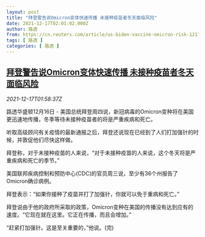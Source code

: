 ```yaml
---
layout: post
title: "拜登警告说Omicron变体快速传播 未接种疫苗者冬天面临风险"
date: 2021-12-17T02:01:02.000Z
author: 路透
from: https://cn.reuters.com/article/us-biden-vaccine-omicron-risk-1217-idCNKBS2IW05Z
tags: [ 路透 ]
categories: [ 路透 ]
---
```

<!--1639706462000-->
[拜登警告说Omicron变体快速传播 未接种疫苗者冬天面临风险](https://cn.reuters.com/article/us-biden-vaccine-omicron-risk-1217-idCNKBS2IW05Z)
------

<div>
<div><i>2021-12-17T01:58:37Z</i></div><p>路透华盛顿12月16日 - 美国总统拜登周四说，新冠病毒的Omicron变种将在美国更迅速地传播，冬季等待未接种疫苗者的将是严重疾病和死亡。</p><p>听取高级顾问有关疫情的最新通报之后，拜登还说现在已经到了人们打加强针的时候，并敦促他们尽快这样做。</p><p>拜登称，对于未接种疫苗的人来说，“对于未接种疫苗的人来说，这个冬天将是严重疾病和死亡的季节。”</p><p>美国联邦疾病控制和预防中心(CDC)的官员周三说，至少有36个州报告了Omicron确诊病例。</p><p>拜登表示：“如果你接种了疫苗并打了加强针，你就可以免于重病和死亡。”</p><p>拜登说由于他的政府所采取的政策，Omicron变种在美国的传播没有达到应有的速度。“它现在就在这里。它正在传播，而且会增加。”</p><p>“赶紧打加强针。这是至关重要的，”他说。(完)</p>
</div>
